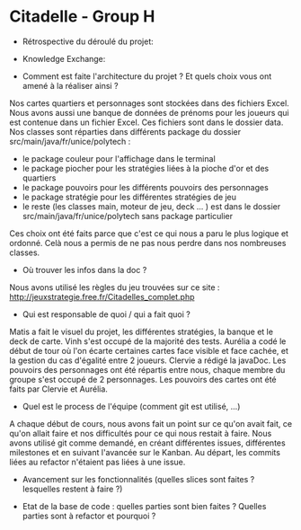 # Citadelle - Group H

* Rétrospective du déroulé du projet:


* Knowledge Exchange:

* Comment est faite l'architecture du projet ? Et quels choix vous ont amené à la réaliser ainsi ?

Nos cartes quartiers et personnages sont stockées dans des fichiers Excel.
Nous avons aussi une banque de données de prénoms pour les joueurs qui est contenue dans un fichier Excel.
Ces fichiers sont dans le dossier data.
Nos classes sont réparties dans différents package du dossier src/main/java/fr/unice/polytech : 
  - le package couleur pour l'affichage dans le terminal
  - le package piocher pour les stratégies liées à la pioche d'or et des quartiers
  - le package pouvoirs pour les différents pouvoirs des personnages
  - le package stratégie pour les différentes stratégies de jeu
  - le reste (les classes main, moteur de jeu, deck ... )  est dans le dossier src/main/java/fr/unice/polytech sans package particulier

Ces choix ont été faits parce que c'est ce qui nous a paru le plus logique et ordonné. Celà nous a permis de ne pas nous perdre dans nos nombreuses classes.

* Où trouver les infos dans la doc ?

Nous avons utilisé les règles du jeu trouvées sur ce site : http://jeuxstrategie.free.fr/Citadelles_complet.php

* Qui est responsable de quoi / qui a fait quoi ?

Matis a fait le visuel du projet, les différentes stratégies, la banque et le deck de carte.
Vinh s'est occupé de la majorité des tests.
Aurélia a codé le début de tour où l'on écarte certaines cartes face visible et face cachée, et la gestion du cas d'égalité entre 2 joueurs.
Clervie a rédigé la javaDoc.
Les pouvoirs des personnages ont été répartis entre nous, chaque membre du groupe s'est occupé de 2 personnages.
Les pouvoirs des cartes ont été faits par Clervie et Aurélia.

* Quel est le process de l'équipe (comment git est utilisé, ...)

A chaque début de cours, nous avons fait un point sur ce qu'on avait fait, ce qu'on allait faire et nos difficultés pour ce qui nous restait à faire.
Nous avons utilisé git comme demandé, en créant différentes issues, différentes milestones et en suivant l'avancée sur le Kanban.
Au départ, les commits liées au refactor n'étaient pas liées à une issue.

* Avancement sur les fonctionnalités (quelles slices sont faites ? lesquelles restent à faire ?)




* Etat de la base de code : quelles parties sont bien faites ? Quelles parties sont à refactor et pourquoi ?
